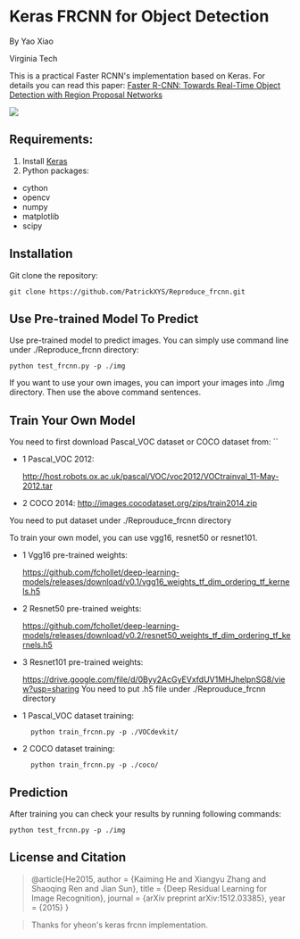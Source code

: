 # **Keras FRCNN for Object Detection**
By Yao Xiao

Virginia Tech

This is a practical Faster RCNN's implementation based on Keras. For details you can read this paper: [Faster R-CNN: Towards Real-Time Object Detection with Region Proposal Networks
](http://papers.nips.cc/paper/5638-faster-r-cnn-towards-real-time-object-detection-with-region-proposal-networks)

![](https://github.com/PatrickXYS/Reproduce_frcnn/raw/master/img/img_screenshot_26.09.2018.png)
## Requirements:
1. Install [Keras](https://keras.io/#installation)
2. Python packages: 
* cython      
* opencv
* numpy
* matplotlib
* scipy
## Installation
Git clone the repository:

    git clone https://github.com/PatrickXYS/Reproduce_frcnn.git
## **Use Pre-trained Model To Predict**

Use pre-trained model to predict images. You can simply use command line under ./Reproduce_frcnn directory: 

    python test_frcnn.py -p ./img

If you want to use your own images, you can import your images into ./img directory. Then use the above command sentences.

## **Train Your Own Model**

You need to first download Pascal_VOC dataset or COCO dataset from:
``
* 1 Pascal_VOC 2012: 

    http://host.robots.ox.ac.uk/pascal/VOC/voc2012/VOCtrainval_11-May-2012.tar   

* 2 COCO 2014: 
    http://images.cocodataset.org/zips/train2014.zip

You need to put dataset under ./Reprouduce_frcnn directory

To train your own model, you can use vgg16, resnet50 or resnet101.

* 1 Vgg16 pre-trained weights: 

    https://github.com/fchollet/deep-learning-models/releases/download/v0.1/vgg16_weights_tf_dim_ordering_tf_kernels.h5

* 2 Resnet50 pre-trained weights:
    
    https://github.com/fchollet/deep-learning-models/releases/download/v0.2/resnet50_weights_tf_dim_ordering_tf_kernels.h5

* 3  Resnet101 pre-trained weights:

    https://drive.google.com/file/d/0Byy2AcGyEVxfdUV1MHJhelpnSG8/view?usp=sharing
You need to put .h5 file under ./Reprouduce_frcnn directory
* 1 Pascal_VOC dataset training:

        python train_frcnn.py -p ./VOCdevkit/

* 2 COCO dataset training:

        python train_frcnn.py -p ./coco/

## Prediction

After training you can check your results by running following commands:

    python test_frcnn.py -p ./img

## License and Citation

> @article{He2015,
	author = {Kaiming He and Xiangyu Zhang and Shaoqing Ren and Jian Sun},
	title = {Deep Residual Learning for Image Recognition},
	journal = {arXiv preprint arXiv:1512.03385},
	year = {2015}
}

> Thanks for yheon's keras frcnn implementation.
